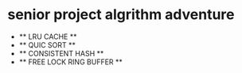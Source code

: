 # senior project algrithm adventure

- ** LRU CACHE **
- ** QUIC SORT **
- ** CONSISTENT HASH **
- ** FREE LOCK RING BUFFER **
